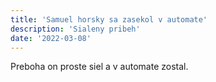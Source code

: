 ```yaml
---
title: 'Samuel horsky sa zasekol v automate'
description: 'Sialeny pribeh'
date: '2022-03-08'
---
```


Preboha on proste siel a v automate zostal.
